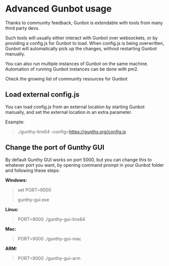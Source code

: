 # Advanced Gunbot usage

Thanks to community feedback, Gunbot is extendable with tools from many third party devs.

Such tools will usually either interact with Gunbot over websockets, or by providing a config.js for Gunbot to load. When config.js is being overwritten, Gunbot will automatically pick up the changes, without restarting Gunbot manually.

You can also run multiple instances of Gunbot on the same machine. Automation of running Gunbot instances can be done with pm2.

Check the growing list of community resources for Gunbot



## Load external config.js 

You can load config.js from an external location by starting Gunbot manually, and set the external location in an extra parameter. 

Example:

> ./gunthy-linx64 -config=https://gunthy.org/config.js



## Change the port of Gunthy GUI

By default Gunthy GUI works on port 5000, but you can change this to whatever port you want, by opening command prompt in your Gunbot folder and following these steps:



**Windows:**

> set PORT=9000
>
> gunthy-gui.exe



**Linux:**

> PORT=9000 ./gunthy-gui-linx64



**Mac:**

> PORT=9000 ./gunthy-gui-mac



**ARM:**

> PORT=9000 ./gunthy-gui-arm

